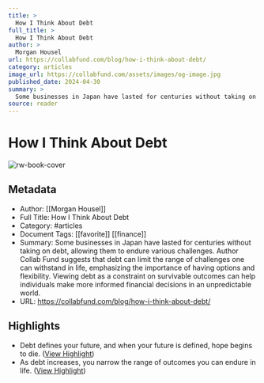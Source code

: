 ```yaml
---
title: >
  How I Think About Debt
full_title: >
  How I Think About Debt
author: >
  Morgan Housel
url: https://collabfund.com/blog/how-i-think-about-debt/
category: articles
image_url: https://collabfund.com/assets/images/og-image.jpg
published_date: 2024-04-30
summary: >
  Some businesses in Japan have lasted for centuries without taking on debt, allowing them to endure various challenges. Author Collab Fund suggests that debt can limit the range of challenges one can withstand in life, emphasizing the importance of having options and flexibility. Viewing debt as a constraint on survivable outcomes can help individuals make more informed financial decisions in an unpredictable world.
source: reader
---
```

# How I Think About Debt

![rw-book-cover](https://collabfund.com/assets/images/og-image.jpg)

## Metadata
- Author: [[Morgan Housel]]
- Full Title: How I Think About Debt
- Category: #articles
- Document Tags: [[favorite]] [[finance]] 
- Summary: Some businesses in Japan have lasted for centuries without taking on debt, allowing them to endure various challenges. Author Collab Fund suggests that debt can limit the range of challenges one can withstand in life, emphasizing the importance of having options and flexibility. Viewing debt as a constraint on survivable outcomes can help individuals make more informed financial decisions in an unpredictable world.
- URL: https://collabfund.com/blog/how-i-think-about-debt/

## Highlights
- Debt defines your future, and when your future is defined, hope begins to die. ([View Highlight](https://read.readwise.io/read/01hxv4wxhr441kj484gbyjq0mk))
- As debt increases, you narrow the range of outcomes you can endure in life. ([View Highlight](https://read.readwise.io/read/01hxv4xf8k9ejmb9ey687cq3dj))


